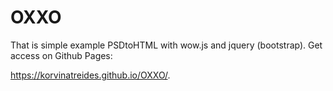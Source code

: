# OXXO

That is simple example PSDtoHTML with wow.js and jquery (bootstrap).
Get access on Github Pages:

https://korvinatreides.github.io/OXXO/.

